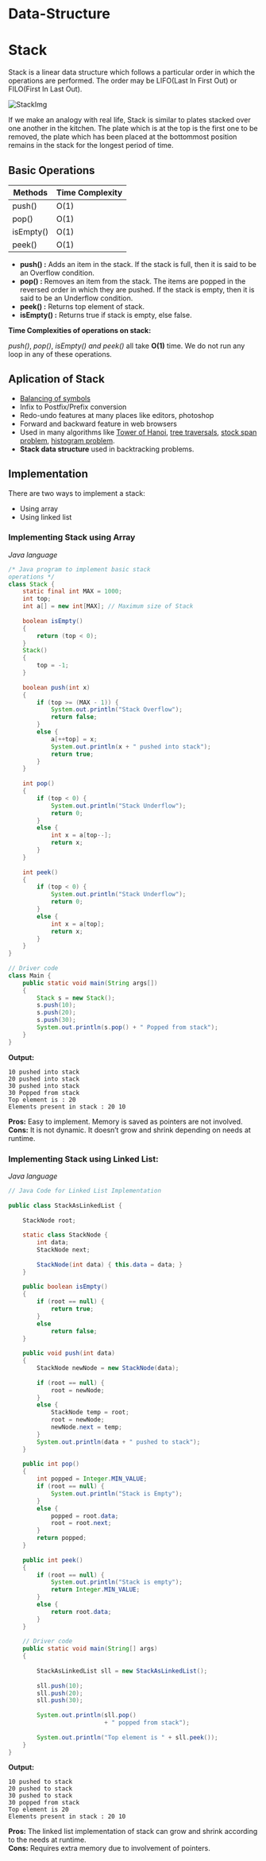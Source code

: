 # Data-Structure
# Stack
Stack is a linear data structure which follows a particular order in which the operations are performed. The order may be LIFO(Last In First Out) or FILO(First In Last Out).

![StackImg](https://cdn.programiz.com/sites/tutorial2program/files/stack.png)

If we make an analogy with real life, Stack is similar to plates stacked over one another in the kitchen. The plate which is at the top is the first one to be removed, the plate which has been placed at the bottommost position remains in the stack for the longest period of time.

## Basic Operations

|Methods  |Time Complexity  |
|--|--|
|push()| O(1)|
|pop() | O(1)|
|isEmpty()| O(1)|
|peek() | O(1)|


 - **push() :**   Adds an item in the stack. If the stack is full, then it is said to be an Overflow condition.
 -  **pop() :**   Removes an item from the stack. The items are popped in the reversed order in which they are pushed. If the stack is empty, then it is said to be an Underflow condition.
 -  **peek() :**   Returns top element of stack.
 -  **isEmpty() :**  Returns true if stack is empty, else false.
 
 **Time Complexities of operations on stack:**
 
*push()*, *pop()*, *isEmpty() and peek()* all take **O(1)** time. We do not run any loop in any of these operations.

## Aplication of Stack

 - [Balancing of symbols](https://www.geeksforgeeks.org/check-for-balanced-parentheses-in-an-expression/)
 - Infix to Postfix/Prefix conversion
 - Redo-undo features at many places like editors, photoshop
 - Forward and backward feature in web browsers
 - Used in many algorithms like  [Tower of Hanoi,](https://www.geeksforgeeks.org/recursive-functions/) [tree traversals](https://www.geeksforgeeks.org/618/),  [stock span problem](https://www.geeksforgeeks.org/the-stock-span-problem/),  [histogram problem](https://www.geeksforgeeks.org/largest-rectangular-area-in-a-histogram-set-1/).
 - **Stack data structure** used in backtracking problems.

## Implementation

There are two ways to implement a stack:

-   Using array
-   Using linked list

### Implementing Stack using Array 
*Java language*
```java
/* Java program to implement basic stack
operations */
class Stack {
    static final int MAX = 1000;
    int top;
    int a[] = new int[MAX]; // Maximum size of Stack
 
    boolean isEmpty()
    {
        return (top < 0);
    }
    Stack()
    {
        top = -1;
    }
 
    boolean push(int x)
    {
        if (top >= (MAX - 1)) {
            System.out.println("Stack Overflow");
            return false;
        }
        else {
            a[++top] = x;
            System.out.println(x + " pushed into stack");
            return true;
        }
    }
 
    int pop()
    {
        if (top < 0) {
            System.out.println("Stack Underflow");
            return 0;
        }
        else {
            int x = a[top--];
            return x;
        }
    }
 
    int peek()
    {
        if (top < 0) {
            System.out.println("Stack Underflow");
            return 0;
        }
        else {
            int x = a[top];
            return x;
        }
    }
}
 
// Driver code
class Main {
    public static void main(String args[])
    {
        Stack s = new Stack();
        s.push(10);
        s.push(20);
        s.push(30);
        System.out.println(s.pop() + " Popped from stack");
    }
}

```
**Output:**
```
10 pushed into stack
20 pushed into stack
30 pushed into stack
30 Popped from stack
Top element is : 20
Elements present in stack : 20 10  

```

**Pros:** Easy to implement. Memory is saved as pointers are not involved.  
**Cons:** It is not dynamic. It doesn’t grow and shrink depending on needs at runtime.

### Implementing Stack using Linked List:
*Java language*
```java 
// Java Code for Linked List Implementation
 
public class StackAsLinkedList {
 
    StackNode root;
 
    static class StackNode {
        int data;
        StackNode next;
 
        StackNode(int data) { this.data = data; }
    }
 
    public boolean isEmpty()
    {
        if (root == null) {
            return true;
        }
        else
            return false;
    }
 
    public void push(int data)
    {
        StackNode newNode = new StackNode(data);
 
        if (root == null) {
            root = newNode;
        }
        else {
            StackNode temp = root;
            root = newNode;
            newNode.next = temp;
        }
        System.out.println(data + " pushed to stack");
    }
 
    public int pop()
    {
        int popped = Integer.MIN_VALUE;
        if (root == null) {
            System.out.println("Stack is Empty");
        }
        else {
            popped = root.data;
            root = root.next;
        }
        return popped;
    }
 
    public int peek()
    {
        if (root == null) {
            System.out.println("Stack is empty");
            return Integer.MIN_VALUE;
        }
        else {
            return root.data;
        }
    }
 
    // Driver code
    public static void main(String[] args)
    {
 
        StackAsLinkedList sll = new StackAsLinkedList();
 
        sll.push(10);
        sll.push(20);
        sll.push(30);
 
        System.out.println(sll.pop()
                           + " popped from stack");
 
        System.out.println("Top element is " + sll.peek());
    }
}
```
**Output:** 
```
10 pushed to stack
20 pushed to stack
30 pushed to stack
30 popped from stack
Top element is 20
Elements present in stack : 20 10 
```
**Pros:** The linked list implementation of stack can grow and shrink according to the needs at runtime.  
**Cons:** Requires extra memory due to involvement of pointers.

